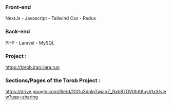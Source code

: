 ### Front-end
NextJs -
Javascript -
Tailwind Css -
Redux

### Back-end
PHP - Laravel - MySQL

### Project :
https://torob.iran.liara.run

### Sections/Pages of the Torob Project :
https://drive.google.com/file/d/1GGu3dnIpTwianZ_Rxb87OV0hAKuyVtx3/view?usp=sharing

